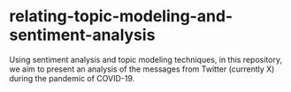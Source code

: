 # relating-topic-modeling-and-sentiment-analysis
Using sentiment analysis and topic modeling techniques, in this repository, we aim to present an analysis of the messages from Twitter (currently X) during the pandemic of COVID-19.

